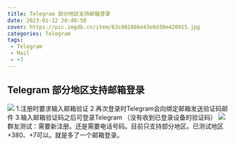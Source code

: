 ```yaml
---
title: Telegram 部分地区支持邮箱登录
date: 2023-01-12 20:40:50
cover: https://pic.imgdb.cn/item/63c00186be43e0d30e420915.jpg
categories: Telegram
tags:
 - Telegram
 - Mail
 - +7
---
```

## Telegram 部分地区支持邮箱登录 ##
![](https://pic.imgdb.cn/item/63c00186be43e0d30e420957.jpg)
1.注册时要求输入邮箱验证
2.再次登录时Telegram会向绑定邮箱发送验证码邮件
3.输入邮箱验证码之后可登录Telegram
（没有收到已登录设备的验证码）
![](https://pic.imgdb.cn/item/63c00186be43e0d30e42093e.jpg)
群友测试：需要新注册。还是需要电话号码。目前只支持部分地区。已测试地区+380、+7可以。就是多了一个邮箱登录。